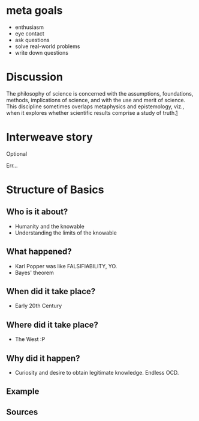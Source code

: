 # meta goals

* enthusiasm
* eye contact
* ask questions
* solve real-world problems
* write down questions


# Discussion

The philosophy of science is concerned with the assumptions, foundations, methods, implications of science, and with the use and merit of science. This discipline sometimes overlaps metaphysics and epistemology, viz., when it explores whether scientific results comprise a study of truth.[1][1]

# Interweave story
Optional

Err...

# Structure of Basics

## Who is it about?
* Humanity and the knowable
* Understanding the limits of the knowable

## What happened?
* Karl Popper was like FALSIFIABILITY, YO.
* Bayes' theorem

## When did it take place?
* Early 20th Century

## Where did it take place?
* The West :P

## Why did it happen?
* Curiosity and desire to obtain legitimate knowledge. Endless OCD.

## Example

## Sources

[1]: "http://en.wikipedia.org/wiki/Philosophy_of_science"